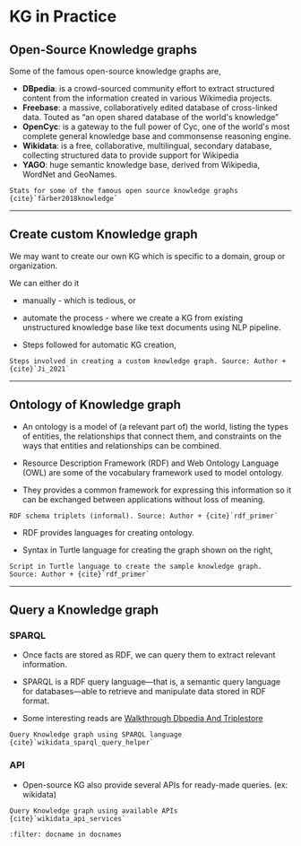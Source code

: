 KG in Practice
=====================

## Open-Source Knowledge graphs

Some of the famous open-source knowledge graphs are,

- **DBpedia**: is a crowd-sourced community effort to extract structured content from the information created in various Wikimedia projects.
- **Freebase**: a massive, collaboratively edited database of cross-linked data. Touted as “an open shared database of the world's knowledge”
- **OpenCyc**: is a gateway to the full power of Cyc, one of the world's most complete general knowledge base and commonsense reasoning engine.
- **Wikidata**: is a free, collaborative, multilingual, secondary database, collecting structured data to provide support for Wikipedia
- **YAGO**:  huge semantic knowledge base, derived from Wikipedia, WordNet and GeoNames.

```{figure} /imgs/prackg_opensourcekg.png
Stats for some of the famous open source knowledge graphs {cite}`färber2018knowledge`
```

----------

## Create custom Knowledge graph

We may want to create our own KG which is specific to a domain, group or organization.

We can either do it
- manually - which is tedious, or
- automate the process - where we create a KG from existing unstructured knowledge base like text documents using NLP pipeline.

- Steps followed for automatic KG creation,

```{figure} /imgs/prackg_createkg.png
Steps involved in creating a custom knowledge graph. Source: Author + {cite}`Ji_2021`
```

----------

## Ontology of Knowledge graph

- An ontology is a model of (a relevant part of) the world, listing the types of entities, the relationships that connect them, and constraints on the ways that entities and relationships can be combined.

- Resource Description Framework (RDF) and Web Ontology Language (OWL) are some of the vocabulary framework used to model ontology.

- They provides a common framework for expressing this information so it can be exchanged between applications without loss of meaning.


```{figure} /imgs/prackg_schema.png
RDF schema triplets (informal). Source: Author + {cite}`rdf_primer`
```

- RDF provides languages for creating ontology.

- Syntax in Turtle language for creating the graph shown on the right,

```{figure} /imgs/prackg_turtle.png
Script in Turtle language to create the sample knowledge graph. Source: Author + {cite}`rdf_primer`
```

----------

## Query a Knowledge graph

### SPARQL

- Once facts are stored as RDF, we can query them to extract relevant information.

- SPARQL is a RDF query language—that is, a semantic query language for databases—able to retrieve and manipulate data stored in RDF format.

- Some interesting reads are [Walkthrough Dbpedia And Triplestore](https://mickael.kerjean.me/2016/05/20/walkthrough-dbpedia-and-triplestore/)

```{figure} /imgs/prackg_querykg_sparql.png
Query Knowledge graph using SPARQL language {cite}`wikidata_sparql_query_helper`
```

### API

- Open-source KG also provide several APIs for ready-made queries. (ex: wikidata)

```{figure} /imgs/prackg_querykg_api.png
Query Knowledge graph using available APIs {cite}`wikidata_api_services`
```

```{bibliography}
:filter: docname in docnames
```
